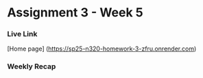 # Assignment 3 - Week 5

### Live Link

[Home page] (https://sp25-n320-homework-3-zfru.onrender.com)

### Weekly Recap



